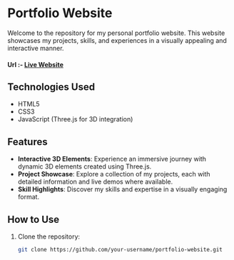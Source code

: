 # Portfolio Website

Welcome to the repository for my personal portfolio website. This website showcases my projects, skills, and experiences in a visually appealing and interactive manner.

#### Url :- [Live Website](https://sarthakk-portfolio.vercel.app/)


## Technologies Used

- HTML5
- CSS3
- JavaScript (Three.js for 3D integration)

## Features

- **Interactive 3D Elements**: Experience an immersive journey with dynamic 3D elements created using Three.js.
- **Project Showcase**: Explore a collection of my projects, each with detailed information and live demos where available.
- **Skill Highlights**: Discover my skills and expertise in a visually engaging format.

## How to Use

1. Clone the repository:
   ```bash
   git clone https://github.com/your-username/portfolio-website.git


